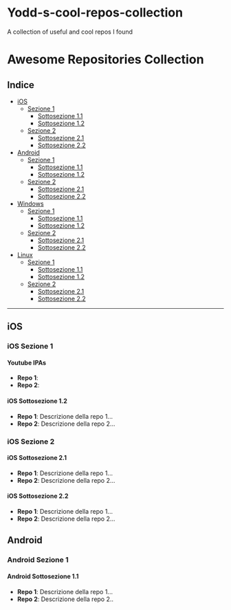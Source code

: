 # Yodd-s-cool-repos-collection
A collection of useful and cool repos I found

# Awesome Repositories Collection

## Indice
- [iOS](#ios)
  - [Sezione 1](#ios-sezione-1)
    - [Sottosezione 1.1](#ios-sottosezione-11)
    - [Sottosezione 1.2](#ios-sottosezione-12)
  - [Sezione 2](#ios-sezione-2)
    - [Sottosezione 2.1](#ios-sottosezione-21)
    - [Sottosezione 2.2](#ios-sottosezione-22)
- [Android](#android)
  - [Sezione 1](#android-sezione-1)
    - [Sottosezione 1.1](#android-sottosezione-11)
    - [Sottosezione 1.2](#android-sottosezione-12)
  - [Sezione 2](#android-sezione-2)
    - [Sottosezione 2.1](#android-sottosezione-21)
    - [Sottosezione 2.2](#android-sottosezione-22)
- [Windows](#windows)
  - [Sezione 1](#windows-sezione-1)
    - [Sottosezione 1.1](#windows-sottosezione-11)
    - [Sottosezione 1.2](#windows-sottosezione-12)
  - [Sezione 2](#windows-sezione-2)
    - [Sottosezione 2.1](#windows-sottosezione-21)
    - [Sottosezione 2.2](#windows-sottosezione-22)
- [Linux](#linux)
  - [Sezione 1](#linux-sezione-1)
    - [Sottosezione 1.1](#linux-sottosezione-11)
    - [Sottosezione 1.2](#linux-sottosezione-12)
  - [Sezione 2](#linux-sezione-2)
    - [Sottosezione 2.1](#linux-sottosezione-21)
    - [Sottosezione 2.2](#linux-sottosezione-22)

---

## iOS
### iOS Sezione 1
#### Youtube IPAs 
- **Repo 1**: 
- **Repo 2**: 

#### iOS Sottosezione 1.2
- **Repo 1**: Descrizione della repo 1...
- **Repo 2**: Descrizione della repo 2...

### iOS Sezione 2
#### iOS Sottosezione 2.1
- **Repo 1**: Descrizione della repo 1...
- **Repo 2**: Descrizione della repo 2...

#### iOS Sottosezione 2.2
- **Repo 1**: Descrizione della repo 1...
- **Repo 2**: Descrizione della repo 2...

## Android
### Android Sezione 1
#### Android Sottosezione 1.1
- **Repo 1**: Descrizione della repo 1...
- **Repo 2**: Descrizione della repo 2..
